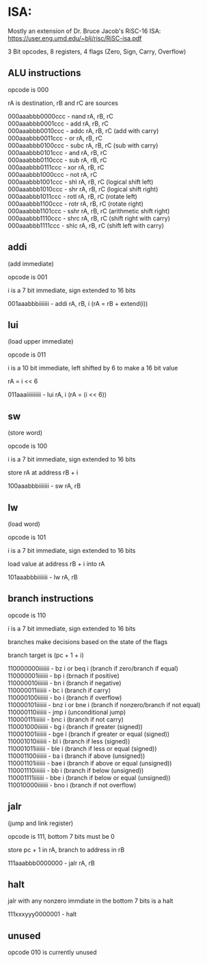 # ISA:

Mostly an extension of Dr. Bruce Jacob's RiSC-16 ISA:
https://user.eng.umd.edu/~blj/risc/RiSC-isa.pdf


3 Bit opcodes, 8 registers, 4 flags (Zero, Sign, Carry, Overflow)

## ALU instructions
opcode is 000

rA is destination, rB and rC are sources

000aaabbb0000ccc - nand rA, rB, rC  
000aaabbb0001ccc - add  rA, rB, rC  
000aaabbb0010ccc - addc rA, rB, rC  (add with carry)  
000aaabbb0011ccc - or   rA, rB, rC  
000aaabbb0100ccc - subc rA, rB, rC  (sub with carry)  
000aaabbb0101ccc - and  rA, rB, rC  
000aaabbb0110ccc - sub  rA, rB, rC  
000aaabbb0111ccc - xor  rA, rB, rC  
000aaabbb1000ccc - not  rA, rC  
000aaabbb1001ccc - shl  rA, rB, rC  (logical shift left)    
000aaabbb1010ccc - shr  rA, rB, rC  (logical shift right)  
000aaabbb1011ccc - rotl rA, rB, rC  (rotate left)  
000aaabbb1100ccc - rotr rA, rB, rC  (rotate right)  
000aaabbb1101ccc - sshr rA, rB, rC  (arithmetic shift right)  
000aaabbb1110ccc - shrc rA, rB, rC  (shift right with carry)  
000aaabbb1111ccc - shlc rA, rB, rC  (shift left with carry)  

## addi

(add immediate)

opcode is 001

i is a 7 bit immediate, sign extended to 16 bits

001aaabbbiiiiiii - addi rA, rB, i (rA = rB + extend(i))

## lui

(load upper immediate)

opcode is 011

i is a 10 bit immediate, left shifted by 6 to make a 16 bit value

rA = i << 6

011aaaiiiiiiiiii - lui  rA, i (rA = (i << 6))

## sw

(store word)

opcode is 100

i is a 7 bit immediate, sign extended to 16 bits

store rA at address rB + i

100aaabbbiiiiiii - sw   rA, rB

## lw

(load word)

opcode is 101

i is a 7 bit immediate, sign extended to 16 bits

load value at address rB + i into rA

101aaabbbiiiiiii - lw   rA, rB

## branch instructions

opcode is 110

i is a 7 bit immediate, sign extended to 16 bits

branches make decisions based on the state of the flags

branch target is (pc + 1 + i)

110000000iiiiiii - bz  i or beq i (branch if zero/branch if equal)  
110000001iiiiiii - bp  i  (brnach if positive)  
110000010iiiiiii - bn  i  (branch if negative)  
110000011iiiiiii - bc  i  (branch if carry)  
110000100iiiiiii - bo  i  (branch if overflow)  
110000101iiiiiii - bnz i or bne i   (branch if nonzero/branch if not equal)  
110000110iiiiiii - jmp i  (unconditional jump)  
110000111iiiiiii - bnc i  (branch if not carry)  
110001000iiiiiii - bg  i  (branch if greater (signed))  
110001001iiiiiii - bge i  (branch if greater or equal (signed))  
110001010iiiiiii - bl  i  (branch if less (signed))  
110001011iiiiiii - ble i  (branch if less or equal (signed))  
110001100iiiiiii - ba  i  (branch if above (unsigned))  
110001101iiiiiii - bae i  (branch if above or equal (unsigned))  
110001110iiiiiii - bb  i  (branch if below (unsigned))  
110001111iiiiiii - bbe i  (branch if below or equal (unsigned))  
110010000iiiiiii - bno i  (branch if not overflow)  

## jalr

(jump and link register)

opcode is 111, bottom 7 bits must be 0

store pc + 1 in rA, branch to address in rB

111aaabbb0000000 - jalr rA, rB

## halt

jalr with any nonzero immdiate in the bottom 7 bits is a halt

111xxxyyy0000001 - halt

## unused

opcode 010 is currently unused
